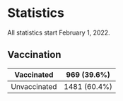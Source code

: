 # Statistics

All statistics start February 1, 2022.

## Vaccination

| Vaccinated   	| 969 (39.6%)  	|
|--------------	|--------------	|
| Unvaccinated 	| 1481 (60.4%) 	|

